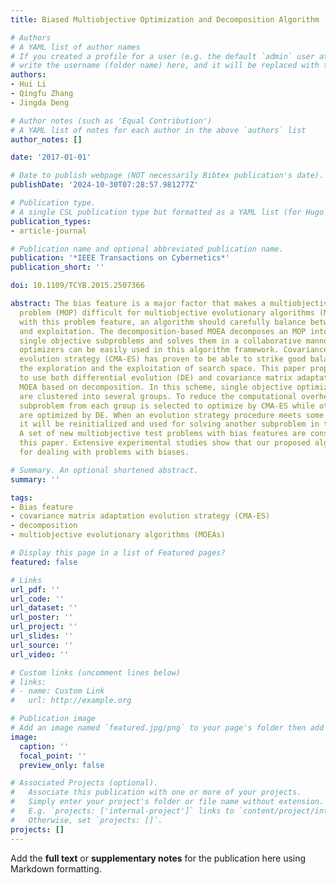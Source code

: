 ```yaml
---
title: Biased Multiobjective Optimization and Decomposition Algorithm

# Authors
# A YAML list of author names
# If you created a profile for a user (e.g. the default `admin` user at `content/authors/admin/`), 
# write the username (folder name) here, and it will be replaced with their full name and linked to their profile.
authors:
- Hui Li
- Qingfu Zhang
- Jingda Deng

# Author notes (such as 'Equal Contribution')
# A YAML list of notes for each author in the above `authors` list
author_notes: []

date: '2017-01-01'

# Date to publish webpage (NOT necessarily Bibtex publication's date).
publishDate: '2024-10-30T07:28:57.981277Z'

# Publication type.
# A single CSL publication type but formatted as a YAML list (for Hugo requirements).
publication_types:
- article-journal

# Publication name and optional abbreviated publication name.
publication: '*IEEE Transactions on Cybernetics*'
publication_short: ''

doi: 10.1109/TCYB.2015.2507366

abstract: The bias feature is a major factor that makes a multiobjective optimization
  problem (MOP) difficult for multiobjective evolutionary algorithms (MOEAs). To deal
  with this problem feature, an algorithm should carefully balance between exploration
  and exploitation. The decomposition-based MOEA decomposes an MOP into a number of
  single objective subproblems and solves them in a collaborative manner. Single objective
  optimizers can be easily used in this algorithm framework. Covariance matrix adaptation
  evolution strategy (CMA-ES) has proven to be able to strike good balance between
  the exploration and the exploitation of search space. This paper proposes a scheme
  to use both differential evolution (DE) and covariance matrix adaptation in the
  MOEA based on decomposition. In this scheme, single objective optimization problems
  are clustered into several groups. To reduce the computational overhead, only one
  subproblem from each group is selected to optimize by CMA-ES while other subproblems
  are optimized by DE. When an evolution strategy procedure meets some stopping criteria,
  it will be reinitialized and used for solving another subproblem in the same group.
  A set of new multiobjective test problems with bias features are constructed in
  this paper. Extensive experimental studies show that our proposed algorithm is suitable
  for dealing with problems with biases.

# Summary. An optional shortened abstract.
summary: ''

tags:
- Bias feature
- covariance matrix adaptation evolution strategy (CMA-ES)
- decomposition
- multiobjective evolutionary algorithms (MOEAs)

# Display this page in a list of Featured pages?
featured: false

# Links
url_pdf: ''
url_code: ''
url_dataset: ''
url_poster: ''
url_project: ''
url_slides: ''
url_source: ''
url_video: ''

# Custom links (uncomment lines below)
# links:
# - name: Custom Link
#   url: http://example.org

# Publication image
# Add an image named `featured.jpg/png` to your page's folder then add a caption below.
image:
  caption: ''
  focal_point: ''
  preview_only: false

# Associated Projects (optional).
#   Associate this publication with one or more of your projects.
#   Simply enter your project's folder or file name without extension.
#   E.g. `projects: ['internal-project']` links to `content/project/internal-project/index.md`.
#   Otherwise, set `projects: []`.
projects: []
---
```


Add the **full text** or **supplementary notes** for the publication here using Markdown formatting.
